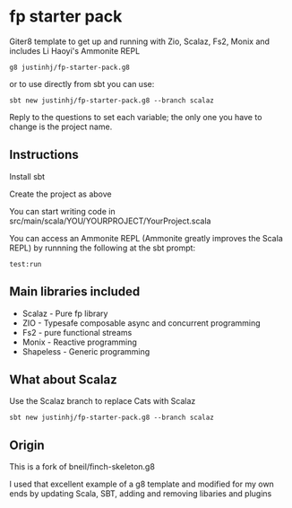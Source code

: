 # fp starter pack 

Giter8 template to get up and running with Zio, Scalaz, Fs2, Monix and includes Li Haoyi's Ammonite REPL

```
g8 justinhj/fp-starter-pack.g8
```

or to use directly from sbt you can use:

`sbt new justinhj/fp-starter-pack.g8 --branch scalaz`

Reply to the questions to set each variable; the only one you have to change is the project name.

## Instructions

Install sbt

Create the project as above

You can start writing code in src/main/scala/YOU/YOURPROJECT/YourProject.scala

You can access an Ammonite REPL (Ammonite greatly improves the Scala REPL) by runnning the following at the sbt prompt: 

`test:run` 

## Main libraries included 

* Scalaz - Pure fp library
* ZIO - Typesafe composable async and concurrent programming  
* Fs2 - pure functional streams
* Monix - Reactive programming
* Shapeless - Generic programming

## What about Scalaz

Use the Scalaz branch to replace Cats with Scalaz

`sbt new justinhj/fp-starter-pack.g8 --branch scalaz`

## Origin

This is a fork of bneil/finch-skeleton.g8 

I used that excellent example of a g8 template and modified for my own ends by updating Scala, SBT, adding and removing libaries and plugins
